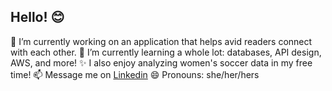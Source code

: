 ## Hello! 😊

🔭 I’m currently working on an application that helps avid readers connect with each other. 
🌱 I’m currently learning a whole lot: databases, API design, AWS, and more! 
✨ I also enjoy analyzing women's soccer data in my free time! 
📫 Message me on [Linkedin](https://www.linkedin.com/in/lizette-carpenter/)
😄 Pronouns: she/her/hers
